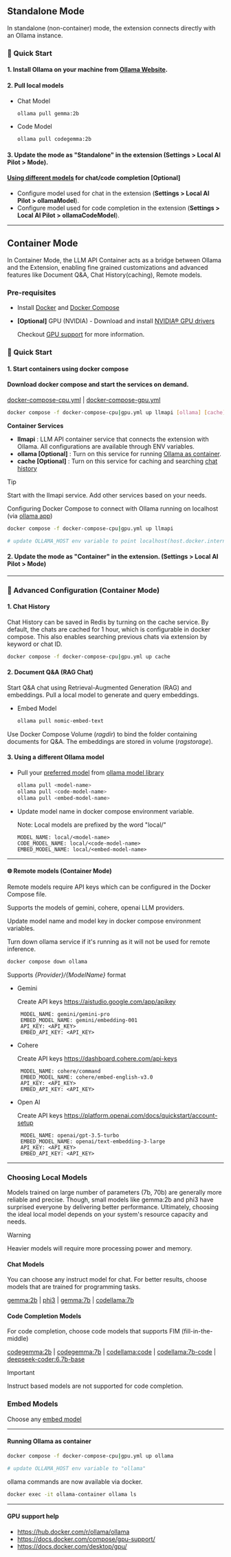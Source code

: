## Standalone Mode

In standalone (non-container) mode, the extension connects directly with an Ollama instance.

### 🚀 Quick Start

#### 1. Install Ollama on your machine from [Ollama Website](https://ollama.com/download).

#### 2. Pull local models

- Chat Model

  ```sh
  ollama pull gemma:2b
  ```

- Code Model

  ```sh
  ollama pull codegemma:2b
  ```

#### 3. Update the **mode** as "Standalone" in the extension (**Settings > Local AI Pilot > Mode**).

#### [Using different models](#choosing-local-models) for chat/code completion **[Optional]**

- Configure model used for chat in the extension (**Settings > Local AI Pilot > ollamaModel**).
- Configure model used for code completion in the extension (**Settings > Local AI Pilot > ollamaCodeModel**).

---

## Container Mode

In Container Mode, the LLM API Container acts as a bridge between Ollama and the Extension, enabling fine grained customizations and advanced features like Document Q&A, Chat History(caching), Remote models.

### Pre-requisites

- Install [Docker](https://www.docker.com/) and [Docker Compose](https://docs.docker.com/compose/)

- **[Optional]** GPU (NVIDIA) -
  Download and install [NVIDIA® GPU drivers](https://www.nvidia.com/download/index.aspx?lang=en-us)

  Checkout [GPU support](#gpu-support-help) for more information.

### 🚀 Quick Start

#### 1. Start containers using docker compose

#### Download docker compose and start the services on demand.

[docker-compose-cpu.yml](https://raw.githubusercontent.com/nagaraj-real/localaipilot-api/main/recipes/docker-compose-cpu.yml) | [docker-compose-gpu.yml](https://raw.githubusercontent.com/nagaraj-real/localaipilot-api/main/recipes/docker-compose-gpu.yml)

```sh
docker compose -f docker-compose-cpu|gpu.yml up llmapi [ollama] [cache]
```
**Container Services**

- **llmapi** : LLM API container service that connects the extension with Ollama. All configurations are available through ENV variables.
- **ollama [Optional]** : Turn on this service for running [Ollama as container](https://github.com/nagaraj-real/localaipilot-api#running-ollama-as-container).
- **cache [Optional]** : Turn on this service for caching and searching [chat history](https://github.com/nagaraj-real/localaipilot-api?tab=readme-ov-file#1-chat-history)

> [!TIP]
> Start with the llmapi service. Add other services based on your needs.

Configuring Docker Compose to connect with Ollama running on localhost (via [ollama app](https://github.com/nagaraj-real/localaipilot-api?tab=readme-ov-file#1-install-ollama-on-your-machine-from-ollama-website))

```sh
docker compose -f docker-compose-cpu|gpu.yml up llmapi

# update OLLAMA_HOST env variable to point localhost(host.docker.internal)
```

#### 2. Update the **mode** as "Container" in the extension. (**Settings > Local AI Pilot > Mode**)

---

### 📘 Advanced Configuration (Container Mode)

#### 1. Chat History

Chat History can be saved in Redis by turning on the cache service.
By default, the chats are cached for 1 hour, which is configurable in docker compose.
This also enables searching previous chats via extension by keyword or chat ID.

```sh
docker compose -f docker-compose-cpu|gpu.yml up cache
```

#### 2. Document Q&A (RAG Chat)

Start Q&A chat using Retrieval-Augmented Generation (RAG) and embeddings.
Pull a local model to generate and query embeddings.

- Embed Model

  ```sh
  ollama pull nomic-embed-text
  ```

Use Docker Compose Volume (_ragdir_) to bind the folder containing documents for Q&A.
The embeddings are stored in volume (_ragstorage_).

#### 3. Using a different Ollama model

- Pull your [preferred model](#choosing-local-models) from [ollama model library](https://ollama.com/library)

  ```bash
  ollama pull <model-name>
  ollama pull <code-model-name>
  ollama pull <embed-model-name>
  ```

- Update model name in docker compose environment variable.

  Note: Local models are prefixed by the word "local/"

  ```env
  MODEL_NAME: local/<model-name>
  CODE_MODEL_NAME: local/<code-model-name>
  EMBED_MODEL_NAME: local/<embed-model-name>
  ```

---

#### 🌐 Remote models (Container Mode)

Remote models require API keys which can be configured in the Docker Compose file.

Supports the models of gemini, cohere, openai LLM providers.

Update model name and model key in docker compose environment variables.

Turn down ollama service if it's running as it will not be used for remote inference.

```bash
docker compose down ollama
```

Supports _{Provider}/{ModelName}_ format

- Gemini

  Create API keys https://aistudio.google.com/app/apikey

  ```env
   MODEL_NAME: gemini/gemini-pro
   EMBED_MODEL_NAME: gemini/embedding-001
   API_KEY: <API_KEY>
   EMBED_API_KEY: <API_KEY>
  ```

- Cohere

  Create API keys https://dashboard.cohere.com/api-keys

  ```env
   MODEL_NAME: cohere/command
   EMBED_MODEL_NAME: cohere/embed-english-v3.0
   API_KEY: <API_KEY>
   EMBED_API_KEY: <API_KEY>
  ```

- Open AI

  Create API keys https://platform.openai.com/docs/quickstart/account-setup

  ```env
   MODEL_NAME: openai/gpt-3.5-turbo
   EMBED_MODEL_NAME: openai/text-embedding-3-large
   API_KEY: <API_KEY>
   EMBED_API_KEY: <API_KEY>
  ```

---


### Choosing Local Models 

Models trained on large number of parameters (7b, 70b) are generally more reliable and precise.
Though, small models like gemma:2b and phi3 have surprised everyone by delivering better performance.
Ultimately, choosing the ideal local model depends on your system's resource capacity and needs.

> [!WARNING]
> Heavier models will require more processing power and memory.

#### Chat Models

You can choose any instruct model for chat.
For better results, choose models that are trained for programming tasks. 

[gemma:2b](https://ollama.com/library/gemma:2b) | [phi3](https://ollama.com/library/phi3) |
[gemma:7b](https://ollama.com/library/gemma:7b) | [codellama:7b](https://ollama.com/library/codellama:7b)

#### Code Completion Models

For code completion, choose code models that supports FIM (fill-in-the-middle)

[codegemma:2b](https://ollama.com/library/codegemma:2b) | [codegemma:7b](https://ollama.com/library/codegemma:7b) | [codellama:code](https://ollama.com/library/codellama:code) | 
[codellama:7b-code](https://ollama.com/library/codellama:7b-code) | [deepseek-coder:6.7b-base](https://ollama.com/library/deepseek-coder:6.7b-base)

> [!IMPORTANT]  
> Instruct based models are not supported for code completion.

### Embed Models

Choose any [embed model](https://ollama.com/library?q=embed) 

---

#### Running Ollama as container

```sh
docker compose -f docker-compose-cpu|gpu.yml up ollama

# update OLLAMA_HOST env variable to "ollama"
```

ollama commands are now available via docker.

```sh
docker exec -it ollama-container ollama ls
```
---

#### GPU support help

- https://hub.docker.com/r/ollama/ollama
- https://docs.docker.com/compose/gpu-support/
- https://docs.docker.com/desktop/gpu/
